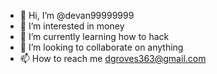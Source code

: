 - 👋 Hi, I’m @devan99999999
- 👀 I’m interested in money
- 🌱 I’m currently learning how to hack
- 💞️ I’m looking to collaborate on anything 
- 📫 How to reach me dgroves363@gmail.com

<!---
devan99999999/devan99999999 is a ✨ special ✨ repository because its `README.md` (this file) appears on your GitHub profile.
You can click the Preview link to take a look at your changes.
--->
